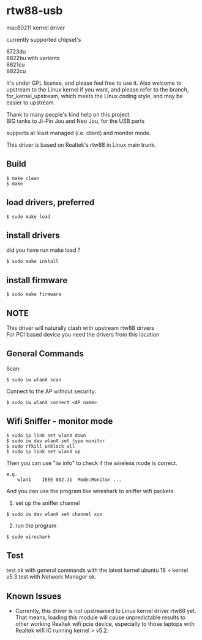 # rtw88-usb

mac80211 kernel driver

currently supported chipset's

8723du  
8822bu with variants  
8821cu  
8822cu  


It's under GPL license, and please feel free to use it.
Also welcome to upstream to the Linux kernel if you want, and please
refer to the branch, for_kernel_upstream, which meets the Linux coding
style, and may be easier to upstream.

Thank to many people's kind help on this project.  
BIG tanks to Ji-Pin Jou and Neo Jou, for the USB parts

supports at least managed (i.e. client) and monitor mode.

This driver is based on Realtek's rtw88 in Linux main trunk.

## Build

```console
$ make clean
$ make
```

## load drivers, preferred

```console
$ sudo make load
```

## install drivers
did you have run make load ?

```console
$ sudo make install
```

## install firmware

```console
$ sudo make firmware
```

## NOTE
This driver will naturally clash with upstream rtw88 drivers  
For PCI based device you need the drivers from this location  


## General Commands

Scan:
```console
$ sudo iw wlanX scan
```
Connect to the AP without security:
```console
$ sudo iw wlanX connect <AP name>
```
## Wifi Sniffer - monitor mode
```console
$ sudo ip link set wlanX down
$ sudo iw dev wlanX set type monitor
$ sudo rfkill unblock all
$ sudo ip link set wlanX up
```

Then you can use "iw <device> info" to check if the wireless mode is correct.
```console
e.g.
    wlan1    IEEE 802.11  Mode:Monitor ... 
```

And you can use the program like wireshark to sniffer wifi packets.
1. set up the sniffer channel
```console
$ sudo iw dev wlanX set channel xxx
```

2. run the program
```console
$ sudo wireshark
```

## Test
test ok with general commands with the latest kernel
ubuntu 18 + kernel v5.3 test with Network Manager ok. 

## Known Issues

* Currently, this driver is not upstreamed to Linux kernel driver rtw88 yet. That means, loading this module will cause unpredictable results to other working Realtek wifi pcie device, especially to those laptops with Realtek wifi IC running kernel > v5.2.
